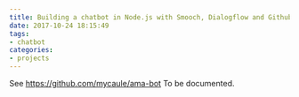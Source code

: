 ```yaml
---
title: Building a chatbot in Node.js with Smooch, Dialogflow and Github
date: 2017-10-24 18:15:49
tags:
- chatbot
categories:
- projects
---
```


See https://github.com/mycaule/ama-bot
To be documented.
